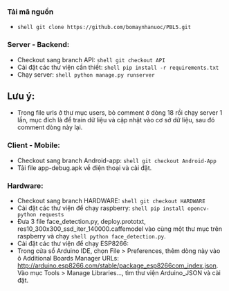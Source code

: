 ### Tải mã nguồn
* ```shell git clone https://github.com/bomaynhanuoc/PBL5.git```
### Server - Backend:
* Checkout sang branch API:
```shell git checkout API```
* Cài đặt các thư viện cần thiết:
```shell pip install -r requirements.txt```
* Chạy server:
```shell python manage.py runserver```
## Lưu ý:
* Trong file urls ở thư mục users, bỏ comment ở dòng 18 rồi chạy server 1 lần, mục đích là để train dữ liệu và cập nhật vào cơ sở dữ liệu, sau đó comment dòng này lại.
### Client - Mobile:
* Checkout sang branch Android-app:
```shell git checkout Android-App```
* Tải file app-debug.apk về điện thoại và cài đặt.
### Hardware:
* Checkout sang branch HARDWARE:
```shell git checkout HARDWARE```
* Cài đặt các thư viện để chạy raspberry:
```shell pip install opencv-python requests```
* Đưa 3 file face_detection.py, deploy.prototxt, res10_300x300_ssd_iter_140000.caffemodel vào cùng một thư mục trên raspberry và chạy ```shell python face_detection.py```.
* Cài đặt các thư viện để chạy ESP8266:
* Trong cửa sổ Arduino IDE, chọn File > Preferences, thêm dòng này vào ô Additional Boards Manager URLs: http://arduino.esp8266.com/stable/package_esp8266com_index.json.
Vào mục Tools > Manage Libraries..., tìm thư viện Arduino_JSON và cài đặt.
